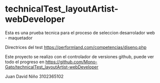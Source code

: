 # technicalTest_layoutArtist-webDeveloper
Esta es una prueba tecnica para el proceso de seleccion desarrolador web - maquetador

Directrices del test https://performland.com/competencias/diseno.php 

Este proyecto se realizo con el controlador de versiones github, puede ver todo el progreso en https://github.com/Mono-Gato/technicalTest_layoutArtist-webDeveloper

Juan David Niño
3102365102